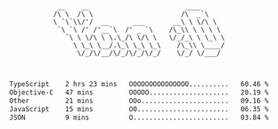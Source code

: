 <div align="center">
<pre><code>
 __    __                        ____      
/\ \  /\ \                      /\  _`\    
\ `\`\\/'/  __      ___       __\ \ \/\ \  
 `\ `\ /' /'__`\  /' _ `\    /\_\\ \ \ \ \ 
   `\ \ \/\ \ \.\_/\ \/\ \   \/_/_\ \ \_\ \
     \ \_\ \__/.\_\ \_\ \_\    /\_\\ \____/
      \/_/\/__/\/_/\/_/\/_/    \/_/ \/___/ 
                                           

</code></pre>

<!--START_SECTION:waka-->

```txt
TypeScript    2 hrs 23 mins   OOOOOOOOOOOOOOO..........   60.46 %
Objective-C   47 mins         OOOOO....................   20.19 %
Other         21 mins         OOo......................   09.16 %
JavaScript    15 mins         O0.......................   06.35 %
JSON          9 mins          O........................   03.84 %
```

<!--END_SECTION:waka-->
